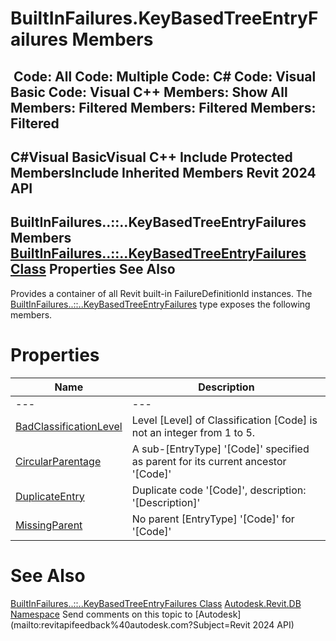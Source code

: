 # BuiltInFailures.KeyBasedTreeEntryFailures Members

﻿
 Code: All Code: Multiple Code: C# Code: Visual Basic Code: Visual C++  Members: Show All Members: Filtered Members: Filtered Members: Filtered   
---  
C#Visual BasicVisual C++
Include Protected MembersInclude Inherited Members
Revit 2024 API  
---  
BuiltInFailures..::..KeyBasedTreeEntryFailures Members  
[BuiltInFailures..::..KeyBasedTreeEntryFailures Class](c9cc2403-573b-9327-37fe-3fc4e5eb485d.md "BuiltInFailures.KeyBasedTreeEntryFailures Class") Properties See Also  
---  
Provides a container of all Revit built-in FailureDefinitionId instances.
The [BuiltInFailures..::..KeyBasedTreeEntryFailures](c9cc2403-573b-9327-37fe-3fc4e5eb485d.md "BuiltInFailures.KeyBasedTreeEntryFailures Class") type exposes the following members.
# Properties
| Name | Description |
| --- | --- |
| --- | --- | --- |
| [BadClassificationLevel](91c25df5-078c-de36-76c7-6520d65882cc.md "BadClassificationLevel Property") | Level [Level] of Classification [Code] is not an integer from 1 to 5. |
| [CircularParentage](9096a31d-5445-c1a0-9f82-2afc1fab7eeb.md "CircularParentage Property") | A sub-[EntryType] '[Code]' specified as parent for its current ancestor '[Code]' |
| [DuplicateEntry](0555b1bf-8d19-8958-a9d0-37a33e843937.md "DuplicateEntry Property") | Duplicate code '[Code]', description: '[Description]' |
| [MissingParent](02dbbb85-7a6c-0231-0ce0-82040fa643bb.md "MissingParent Property") | No parent [EntryType] '[Code]' for '[Code]' |

# See Also
[BuiltInFailures..::..KeyBasedTreeEntryFailures Class](c9cc2403-573b-9327-37fe-3fc4e5eb485d.md "BuiltInFailures.KeyBasedTreeEntryFailures Class")
[Autodesk.Revit.DB Namespace](87546ba7-461b-c646-cbb1-2cb8f5bff8b2.md "Autodesk.Revit.DB Namespace")
Send comments on this topic to [Autodesk](mailto:revitapifeedback%40autodesk.com?Subject=Revit 2024 API)